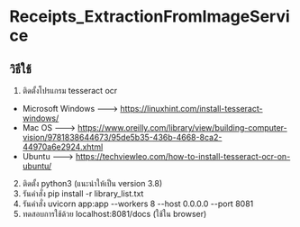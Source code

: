 # Receipts_ExtractionFromImageService
## วิธีใช้
1. ติดตั้งโปรแกรม tesseract ocr 
- Microsoft Windows ---> https://linuxhint.com/install-tesseract-windows/
- Mac OS ---> https://www.oreilly.com/library/view/building-computer-vision/9781838644673/95de5b35-436b-4668-8ca2-44970a6e2924.xhtml
- Ubuntu ---> https://techviewleo.com/how-to-install-tesseract-ocr-on-ubuntu/
2. ติดตั้ง python3 (แนะนำให้เป็น version 3.8)
3. รันคำสั่ง pip install -r library_list.txt
4. รันคำสั่ง uvicorn app:app --workers 8 --host 0.0.0.0 --port 8081
5. ทดสอบการใช้ด้วย localhost:8081/docs (ใช้ใน browser)